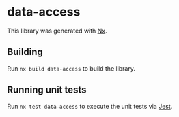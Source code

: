 # data-access

This library was generated with [Nx](https://nx.dev).

## Building

Run `nx build data-access` to build the library.

## Running unit tests

Run `nx test data-access` to execute the unit tests via [Jest](https://jestjs.io).
